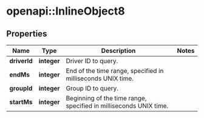 # openapi::InlineObject8

## Properties
Name | Type | Description | Notes
------------ | ------------- | ------------- | -------------
**driverId** | **integer** | Driver ID to query. | 
**endMs** | **integer** | End of the time range, specified in milliseconds UNIX time. | 
**groupId** | **integer** | Group ID to query. | 
**startMs** | **integer** | Beginning of the time range, specified in milliseconds UNIX time. | 


